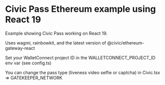 # Civic Pass Ethereum example using React 19
Example showing Civic Pass working on React 19.

Uses wagmi, rainbowkit, and the latest version of @civic/ethereum-gateway-react

Set your WalletConnect project ID in the WALLETCONNECT_PROJECT_ID env var (see config.ts)

You can change the pass type (liveness video selfie or captcha) in Civic.tsx => GATEKEEPER_NETWORK